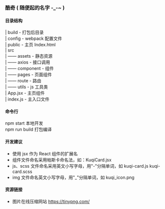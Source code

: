 ### 酷奇 ( 随便起的名字 -\_-~ )

#### 目录结构

| build - 打包后目录  
| config - webpack 配置文件  
| public - 主页 Index.html  
| src  
| —— assets - 静态资源  
| —— axios - 接口调用  
| —— component - 组件  
| —— pages - 页面组件  
| —— route - 路由  
| —— utils - js 工具类  
| App.jsx - 主页组件  
| index.js - 主入口文件

#### 命令行

npm start 本地开发  
npm run build 打包编译

#### 开发建议

-   使用 jsx 作为 React 组件的扩展名
-   组件文件命名采用帕斯卡命名法，如：KuqiCard.jsx
-   js、scss 文件命名采用英文小写字母，用"-"分隔单词，如 kuqi-card.js kuqi-card.scss
-   img 文件命名英文小写字母，用"\_"分隔单词，如 kuqi_icon.png

#### 资源链接

-   图片在线压缩网站
    https://tinypng.com/
